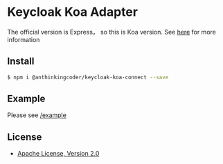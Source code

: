 # Keycloak Koa Adapter
   The official version is Express， so this is Koa version. See [here](https://github.com/keycloak/keycloak-nodejs-connect) for more information

## Install
```bash
$ npm i @anthinkingcoder/keycloak-koa-connect --save
```


## Example
   Please see [/example](https://github.com/anthinkingcoder/keycloak-koa-connect/tree/master/example)
## License
* [Apache License, Version 2.0](https://www.apache.org/licenses/LICENSE-2.0)
